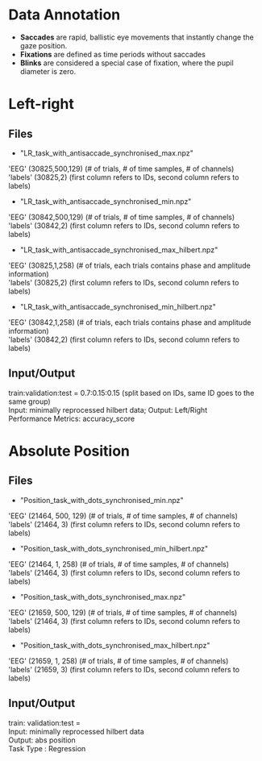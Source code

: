 # Data Annotation
- **Saccades** are rapid, ballistic eye movements that instantly change the gaze position. 
- **Fixations** are defined as time periods without saccades
- **Blinks** are considered a special case of fixation, where the pupil diameter is zero. 

# Left-right
## Files
- "LR_task_with_antisaccade_synchronised_max.npz"

'EEG' (30825,500,129) (# of trials, # of time samples, # of channels)<br /> 'labels' (30825,2) (first column refers to IDs, second column refers to labels)

- "LR_task_with_antisaccade_synchronised_min.npz"

'EEG' (30842,500,129) (# of trials, # of time samples, # of channels)<br /> 'labels' (30842,2) (first column refers to IDs, second column refers to labels)

- "LR_task_with_antisaccade_synchronised_max_hilbert.npz"

'EEG' (30825,1,258) (# of trials, each trials contains phase and amplitude information)<br /> 'labels' (30825,2) (first column refers to IDs, second column refers to labels)

- "LR_task_with_antisaccade_synchronised_min_hilbert.npz"

'EEG' (30842,1,258) (# of trials, each trials contains phase and amplitude information)<br /> 'labels' (30842,2) (first column refers to IDs, second column refers to labels)



## Input/Output
train:validation:test = 0.7:0.15:0.15 (split based on IDs, same ID goes to the same group) <br />
Input: minimally reprocessed hilbert data; Output: Left/Right <br />
Performance Metrics: accuracy_score <br />




# Absolute Position

## Files
- "Position_task_with_dots_synchronised_min.npz"

'EEG' (21464, 500, 129) (# of trials, # of time samples, # of channels)<br />
'labels' (21464, 3) (first column refers to IDs, second column refers to labels)<br />

- "Position_task_with_dots_synchronised_min_hilbert.npz"

'EEG' (21464, 1, 258) (# of trials, # of time samples, # of channels)<br />
'labels' (21464, 3) (first column refers to IDs, second column refers to labels)<br />


- "Position_task_with_dots_synchronised_max.npz"

'EEG' (21659, 500, 129) (# of trials, # of time samples, # of channels)<br />
'labels' (21464, 3) (first column refers to IDs, second column refers to labels)<br />

- "Position_task_with_dots_synchronised_max_hilbert.npz"

'EEG' (21659, 1, 258) (# of trials, # of time samples, # of channels) <br />
'labels' (21659, 3) (first column refers to IDs, second column refers to labels) <br />



## Input/Output
train: validation:test = <br />
Input: minimally reprocessed hilbert data <br />
Output: abs position <br />
Task Type : Regression <br />


